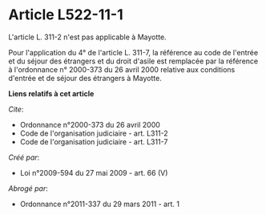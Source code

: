 # Article L522-11-1

L'article L. 311-2 n'est pas applicable à Mayotte. 

Pour l'application du 4° de l'article L. 311-7, la référence au code de l'entrée et du séjour des étrangers et du droit
d'asile est remplacée par la référence à l'ordonnance n° 2000-373 du 26 avril 2000 relative aux conditions d'entrée et de
séjour des étrangers à Mayotte.

**Liens relatifs à cet article**

_Cite_:

  - Ordonnance n°2000-373 du 26 avril 2000
  - Code de l'organisation judiciaire - art. L311-2
  - Code de l'organisation judiciaire - art. L311-7

_Créé par_:

  - Loi n°2009-594 du 27 mai 2009 - art. 66 (V)

_Abrogé par_:

  - Ordonnance n°2011-337 du 29 mars 2011 - art. 1
